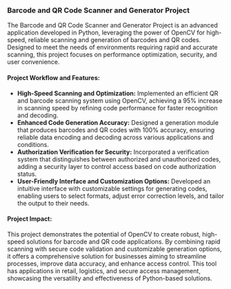 ### Barcode and QR Code Scanner and Generator Project

The Barcode and QR Code Scanner and Generator Project is an advanced application developed in Python, leveraging the power of OpenCV for high-speed, reliable scanning and generation of barcodes and QR codes. Designed to meet the needs of environments requiring rapid and accurate scanning, this project focuses on performance optimization, security, and user convenience.

#### Project Workflow and Features:
- **High-Speed Scanning and Optimization:** Implemented an efficient QR and barcode scanning system using OpenCV, achieving a 95% increase in scanning speed by refining code performance for faster recognition and decoding.
- **Enhanced Code Generation Accuracy:** Designed a generation module that produces barcodes and QR codes with 100% accuracy, ensuring reliable data encoding and decoding across various applications and conditions.
- **Authorization Verification for Security:** Incorporated a verification system that distinguishes between authorized and unauthorized codes, adding a security layer to control access based on code authorization status.
- **User-Friendly Interface and Customization Options:** Developed an intuitive interface with customizable settings for generating codes, enabling users to select formats, adjust error correction levels, and tailor the output to their needs.

#### Project Impact:
This project demonstrates the potential of OpenCV to create robust, high-speed solutions for barcode and QR code applications. By combining rapid scanning with secure code validation and customizable generation options, it offers a comprehensive solution for businesses aiming to streamline processes, improve data accuracy, and enhance access control. This tool has applications in retail, logistics, and secure access management, showcasing the versatility and effectiveness of Python-based solutions.
